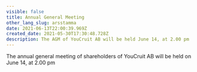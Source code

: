 ```yaml
---
visible: false
title: Annual General Meeting
other_lang_slug: arsstamma
date: 2021-06-13T22:00:39.969Z
created_date: 2021-05-30T17:30:48.728Z
description: The AGM of YouCruit AB will be held June 14, at 2.00 pm
---
```


The annual general meeting of shareholders of YouCruit AB will be held on June 14, at 2.00 pm